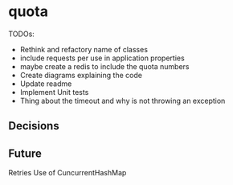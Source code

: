 # quota

TODOs:

- Rethink and refactory name of classes
- include requests per use in application properties
- maybe create a redis to include the quota numbers
- Create diagrams explaining the code
- Update readme
- Implement Unit tests
- Thing about the timeout and why is not throwing an exception


## Decisions



## Future

Retries
Use of CuncurrentHashMap